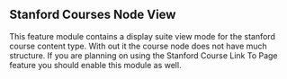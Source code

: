 Stanford Courses Node View
---
This feature module contains a display suite view mode for the stanford course content type. With out it the course node does not have much structure. If you are planning on using the Stanford Course Link To Page feature you should enable this module as well. 
